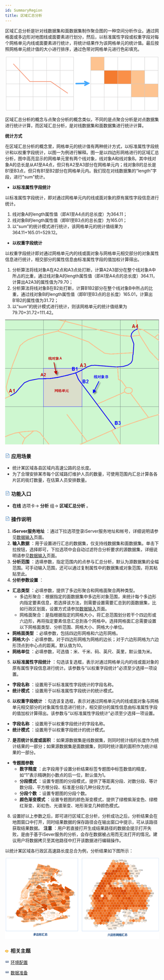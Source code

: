 ```yaml
---
id: SummaryRegion
title: 区域汇总分析
---
```

区域汇总分析是针对线数据集和面数据集制作聚合图的一种空间分析作业。通过网格面或多边形对地图线或面要素进行划分，然后，以标准属性字段或权重字段对每个网格单元内线或面要素进行统计，将统计结果作为该网格单元的统计值。最后按照网格单元统计值的大小进行排序，通过色带对网格单元进行色彩填充。

![](img/SummaryRegion.png)

区域汇总分析的概念与点聚合分析的概念类似，不同的是点聚合分析是对点数据集进行统计计算，而区域汇总分析，是对线数据集和面数据集进行统计计算。

**统计方式**

在区域汇总分析的概念里，网格单元的统计值有两种统计方式，以标准属性字段统计和以权重字段统计，以图一为例进行解释。图一是以四边形网格进行的区域汇总分析，图中高亮显示的网格单元里有两个线对象，线对象A和线对象B。其中线对象A的总长是从A1至A4点，但只有A2至A3部分在网格单元内；线对象B的总长是B1至B3点，但只有B1至B2部分在网格单元内。我们现在对线数据集的“length”字段，进行"sum"统计。

* **以标准属性字段统计**

以标准属性字段统计，即对通过网格单元内的线或面对象的原有属性字段信息进行统计。

  1. 线对象A的length属性值（即A1至A4点的总长度）为364.11；  
  2. 线对象B的length属性值（即B1至B3点的总长度）为165.01；  
  3. 以“sum”的统计模式进行统计，该网格单元的统计值结果为364.11+165.01=529.12。

* **以权重字段统计**

以权重字段统计即对通过网格单元内的线或面对象与网格单元相交部分的对象属性信息进行统计，相交部分的属性信息由标准属性字段的值加权计算得出。
  1. 分析算法将线对象A在A2点和A3点处打断，计算A2A3部分在整个线对象A中所占的比重，通过线对象A的length属性值（即A1至A4点的总长度）364.11，计算出A2A3的属性值为79.70；
  2. 分析算法将线对象B在B2处打断，计算B1B2部分在整个线对象B中所占的比重，通过线对象B的length属性值（即B1至B3点的总长度）165.01，计算出B1B2的属性值为31.72；
  3. 以“sum”的统计模式进行统计，则该网格单元的统计值结果为79.70+31.72=111.42。

![](img/SummaryRegion1.png)

### ![](../img/read.gif) 应用场景

* 统计某区域各县区域内高速公路的总长度。
* 为了合理安排某市每个区域路灯维护人员的数量，可使用范围内汇总计算各各片区的街灯数量，在估算人员安排数量。

### ![](../img/read.gif) 功能入口

* **在线** 选项卡-> **分析** 组-> **区域汇总分析** 。

### ![](../img/read.gif) 操作说明

1. **iServer服务地址** ：通过下拉选项登录iServer服务地址和帐号，详细说明请参见[数据输入](DataInputType)页面。
2. **输入数据** ：用于设置进行汇总的数据集，仅支持线数据集和面数据集。单击下拉按钮，选择即可，下拉选项中会自动过滤符合分析要求的源数据集，详细说明请参见[数据输入](DataInputType)页面。
3. **分析范围** ：选填参数，指定范围内的点参与汇总分析，默认为源数据集的全幅范围。可手动输入范围，还可以通过复制属性中的数据集或对象范围，将其粘贴至此。
4. **分析参数设置** ： 
  * **汇总类型** ：必填参数，提供了多边形聚合和网格面聚合两种类型。 
    * 多边形聚合：根据指定的面数据集中多边形对象范围，来统计每个多边形内指定要素信息，若选择该方法，则需要设置需要汇总到的面数据集，比如行政区划面，设置方式请参加[数据输入](DataInputType)页面。
    * 网格面聚合：是指根据指定的网格大小，将汇总范围划分若干个四边形或六边形，再将指定要素信息汇总到各个网格中。选择网格面汇总需要设置以下网格面类型、分析范围、网格大小、网格大小单位。
  * **网格面类型** ：必填参数，包括四边形网格和六边形网格。
  * **网格大小** ：必填参数。对于四边形网格为网格的边长；对于六边形网格为六边形顶点到中心点的距离。默认值为10。
  * **网格单位** ：必填参数，可选值：米、千米、码、英尺、英里，默认值为米。
5. **以标准属性字段统计** ：勾选该复选框，表示对通过网格单元内的线或面对象的原有属性字段信息进行统计。该参数与“以权重字段统计”必须至少选择一项设置。
  * **字段名称** ：设置用于以标准属性字段统计的字段名称。
  * **统计模式** ：设置用于以标准属性字段统计的统计模式。
6. **以权重字段统计** ：勾选该复选框，表示对通过网格单元内的线或面对象与网格单元相交部分的对象属性信息进行统计，相交部分的属性信息由标准属性字段的值加权计算得出。该参数与“以标准属性字段统计”必须至少选择一项设置。
  * **字段名称** ：设置用于以权重字段统计的字段名称。
  * **统计模式** ：设置用于以权重字段统计的统计模式。
7. **是否统计长度或面积** ：如果源数据集是线数据集，则同时统计线的长度作为统计结果的一部分；如果源数据集是面数据集，则同时统计面的面积作为统计结果的一部分。
  * **专题图参数**
    * **数字精度** ：此字段用于设置分析结果标签专题图中标签数值的精度，如“1”表示精确到小数点的后一位，默认值为1。
    * **分段模式** ：设置专题图的分段模式，提供了等距离分段、对数分段、等计数分段、平方根分段、标准差分段几种分段方式。
    * **分段个数** ：设置专题图的分段个数。
    * **颜色渐变模式** ：设置专题图的颜色渐变模式，提供了绿橙紫渐变色、绿橙红渐变、彩虹色、光谱渐变、地形渐变几种颜色模式。
8. 设置好以上参数之后，即可进行区域汇总分析，分析成功之后，分析结果会在地图窗口中打开，同时结果数据的保存路径会在输出窗口中提示，可从该路径获取结果数据。 **注意** ：用户若直接打开生成结果路径的数据会提示打开失败，是由于基于iSever服务的分析，会存在数据被占用而无法打开的情况。建议用户将数据拷贝至其他路径中打开该数据进行编辑操作。

以统计某区域各行政区高速路长度总合为例，分析结果如下图所示：

![](img/SummaryRegion3.png)

### ![](../img/seealso.png) 相关主题

![](../img/smalltitle.png) [环境配置](BigDataAnalysisEnvironmentConfiguration)

![](../img/smalltitle.png) [数据准备](DataPreparation)